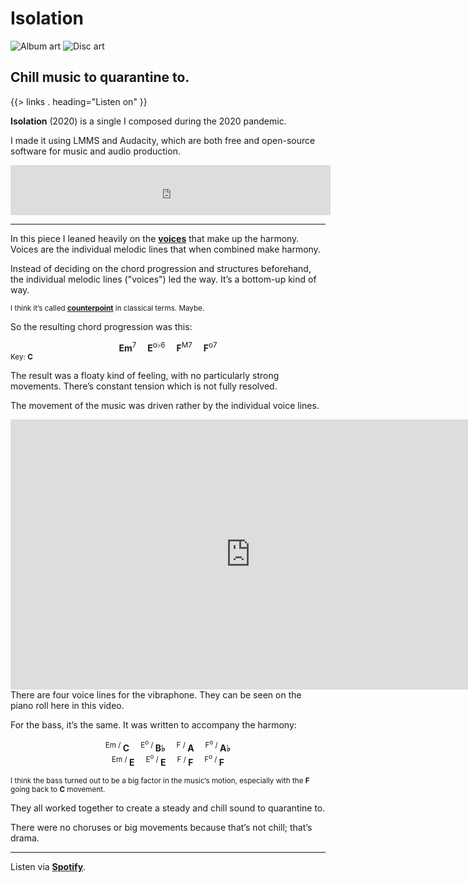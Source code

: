 <!--{
	"template": "work",
	"data": "projects_byid.isolation"
}-->


# Isolation

<span class="d3d"><span class="mockup-album">![Album art](../img/isolation.jpg)
<span class="album-disc">![Disc art](../img/isolation.jpg)</span>
</span></span>

## Chill music to quarantine to.

{{> links . heading="Listen on" }}

**Isolation** (2020) is a single I composed during the 2020 pandemic.

I made it using LMMS and Audacity, which are both free and open-source software for music and audio production.

<div class="center">
	<iframe src="https://open.spotify.com/embed?uri=spotify:album:6fq6RgPzULhd1Gq14Kf9Ix&theme=white&view=coverart" width="512" height="80" frameborder="0" allowtransparency="true" allow="encrypted-media"></iframe>
</div>

---

In this piece I leaned heavily on the [**voices**](https://en.wikipedia.org/wiki/Voice_leading) that make up the harmony. Voices are the individual melodic lines that when combined make harmony.

Instead of deciding on the chord progression and structures beforehand, the individual melodic lines ("voices") led the way. It’s a bottom-up kind of way.

<small>I think it’s called [**counterpoint**](https://en.wikipedia.org/wiki/Counterpoint) in classical terms. Maybe.</small>

So the resulting chord progression was this:

<div style="text-align:center">
	<strong>Em</strong><sup>7</sup>&emsp;
	<strong>E</strong><sup>o♭6</sup>&emsp;
	<strong>F</strong><sup>M7</sup>&emsp;
	<strong>F</strong><sup>o7</sup>
</div>
<small>Key: <strong>C</strong></small>

The result was a floaty kind of feeling, with no particularly strong movements. There’s constant tension which is not fully resolved.

The movement of the music was driven rather by the individual voice lines.

<span class="bleed">
	<div class="center">
		<iframe width="768" height="432" src="https://www.youtube-nocookie.com/embed/vjv3dPCYy7o" frameborder="0" allow="accelerometer; autoplay; encrypted-media; gyroscope; picture-in-picture" allowfullscreen></iframe>
	</div>
</span>
<span class="caption">There are four voice lines for the vibraphone. They can be seen on the piano roll here in this video.</span>

For the bass, it’s the same. It was written to accompany the harmony:

<div style="text-align:center">
	<sup>Em / </sup><strong>C</strong>&emsp;
	<sup>E<sup>o</sup> / </sup><strong>B♭</strong>&emsp;
	<sup>F / </sup><strong>A</strong>&emsp;
	<sup>F<sup>o</sup> / </sup><strong>A♭</strong><br/>
	<sup>Em / </sup><strong>E</strong>&emsp;
	<sup>E<sup>o</sup> / </sup><strong>E</strong>&emsp;
	<sup>F / </sup><strong>F</strong>&emsp;
	<sup>F<sup>o</sup> / </sup><strong>F</strong>
</div>

<small>I think the bass turned out to be a big factor in the music’s motion, especially with the <strong>F</strong> going back to <strong>C</strong> movement.</small>

They all worked together to create a steady and chill sound to quarantine to.

There were no choruses or big movements because that’s not chill; that’s drama.

---

Listen via [**Spotify**](https://open.spotify.com/album/6fq6RgPzULhd1Gq14Kf9Ix).
